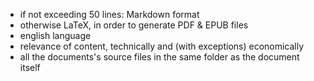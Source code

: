 - if not exceeding 50 lines: Markdown format
- otherwise LaTeX, in order to generate PDF & EPUB files
- english language
- relevance of content, technically and (with exceptions) economically
- all the documents's source files in the same folder as the document itself